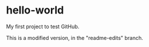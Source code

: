 # hello-world
My first project to test GitHub.

This is a modified version, in the "readme-edits" branch.
